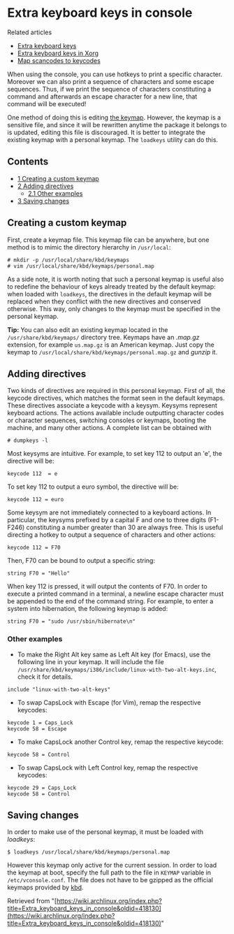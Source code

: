 # Extra keyboard keys in console

Related articles

*   [Extra keyboard keys](/index.php/Extra_keyboard_keys "Extra keyboard keys")
*   [Extra keyboard keys in Xorg](/index.php/Extra_keyboard_keys_in_Xorg "Extra keyboard keys in Xorg")
*   [Map scancodes to keycodes](/index.php/Map_scancodes_to_keycodes "Map scancodes to keycodes")

When using the console, you can use hotkeys to print a specific character. Moreover we can also print a sequence of characters and some escape sequences. Thus, if we print the sequence of characters constituting a command and afterwards an escape character for a new line, that command will be executed!

One method of doing this is editing [the keymap](/index.php/KEYMAP "KEYMAP"). However, the keymap is a sensitive file, and since it will be rewritten anytime the package it belongs to is updated, editing this file is discouraged. It is better to integrate the existing keymap with a personal keymap. The `loadkeys` utility can do this.

## Contents

*   [1 Creating a custom keymap](#Creating_a_custom_keymap)
*   [2 Adding directives](#Adding_directives)
    *   [2.1 Other examples](#Other_examples)
*   [3 Saving changes](#Saving_changes)

## Creating a custom keymap

First, create a keymap file. This keymap file can be anywhere, but one method is to mimic the directory hierarchy in `/usr/local`:

```
# mkdir -p /usr/local/share/kbd/keymaps
# vim /usr/local/share/kbd/keymaps/personal.map

```

As a side note, it is worth noting that such a personal keymap is useful also to redefine the behaviour of keys already treated by the default keymap: when loaded with `loadkeys`, the directives in the default keymap will be replaced when they conflict with the new directives and conserved otherwise. This way, only changes to the keymap must be specified in the personal keymap.

**Tip:** You can also edit an existing keymap located in the `/usr/share/kbd/keymaps/` directory tree. Keymaps have an _.map.gz_ extension, for example `us.map.gz` is an American keymap. Just copy the keymap to `/usr/local/share/kbd/keymaps/personal.map.gz` and _gunzip_ it.

## Adding directives

Two kinds of directives are required in this personal keymap. First of all, the keycode directives, which matches the format seen in the default keymaps. These directives associate a keycode with a keysym. Keysyms represent keyboard actions. The actions available include outputting character codes or character sequences, switching consoles or keymaps, booting the machine, and many other actions. A complete list can be obtained with

```
# dumpkeys -l

```

Most keysyms are intuitive. For example, to set key 112 to output an 'e', the directive will be:

```
keycode 112  = e

```

To set key 112 to output a euro symbol, the directive will be:

```
keycode 112 = euro

```

Some keysym are not immediately connected to a keyboard actions. In particular, the keysyms prefixed by a capital F and one to three digits (F1-F246) constituting a number greater than 30 are always free. This is useful directing a hotkey to output a sequence of characters and other actions:

```
keycode 112 = F70

```

Then, F70 can be bound to output a specific string:

```
string F70 = "Hello"

```

When key 112 is pressed, it will output the contents of F70\. In order to execute a printed command in a terminal, a newline escape character must be appended to the end of the command string. For example, to enter a system into hibernation, the following keymap is added:

```
string F70 = "sudo /usr/sbin/hibernate\n"

```

### Other examples

*   To make the Right Alt key same as Left Alt key (for Emacs), use the following line in your keymap. It will include the file `/usr/share/kbd/keymaps/i386/include/linux-with-two-alt-keys.inc`, check it for details.

```
include "linux-with-two-alt-keys"

```

*   To swap CapsLock with Escape (for Vim), remap the respective keycodes:

```
keycode 1 = Caps_Lock
keycode 58 = Escape

```

*   To make CapsLock another Control key, remap the respective keycode:

```
keycode 58 = Control

```

*   To swap CapsLock with Left Control key, remap the respective keycodes:

```
keycode 29 = Caps_Lock
keycode 58 = Control

```

## Saving changes

In order to make use of the personal keymap, it must be loaded with _loadkeys_:

```
$ loadkeys /usr/local/share/kbd/keymaps/personal.map

```

However this keymap only active for the current session. In order to load the keymap at boot, specify the full path to the file in `KEYMAP` variable in `/etc/vconsole.conf`. The file does not have to be gzipped as the official keymaps provided by [kbd](https://www.archlinux.org/packages/?name=kbd).

Retrieved from "[https://wiki.archlinux.org/index.php?title=Extra_keyboard_keys_in_console&oldid=418130](https://wiki.archlinux.org/index.php?title=Extra_keyboard_keys_in_console&oldid=418130)"